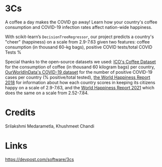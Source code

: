 # 3Cs

A coffee a day makes the COVID go away! Learn how your country's coffee consumption and COVID-19 infection rates affect nation-wide happiness. 

With scikit-learn’s `DecisionTreeRegressor`, our project predicts a country's "cheer" (happiness) on a scale from 2.9-7.63 given two features: coffee consumption (in thousand 60-kg bags), positive COVID tests/total COVID Tests %

Special thanks to the open-source datasets we used: [ICO's Coffee Dataset](https://www.kaggle.com/yamaerenay/ico-coffee-dataset-worldwide?select=domestic-consumption.csv) for the consumption of coffee (in thousand 60 kilogram bags) per country, [OurWorldInData's COVID-19 dataset](https://www.kaggle.com/skylord/covid19-tests-conducted-by-country) for the number of positive COVID-19 cases per country (% positive/total tested), [the World Happiness Report 2018](https://www.kaggle.com/njlow1202/world-happiness-report-data-2018) for information about how each country scores in keeping its citizens happy on a scale of 2.9-7.63, and the [World Happiness Report 2021](https://www.kaggle.com/ajaypalsinghlo/world-happiness-report-2021?fbclid=IwAR3I5qZ6f7-1FSrkhapd5CcN-Va_iN80KIjlW9oyn8-d3u0z04GYJV1PFzU&select=world-happiness-report-2021.csv) which does the same on a scale from 2.52-7.84.

# Credits

Srilakshmi Medarametla, Khushmeet Chandi

# Links

https://devpost.com/software/3cs


